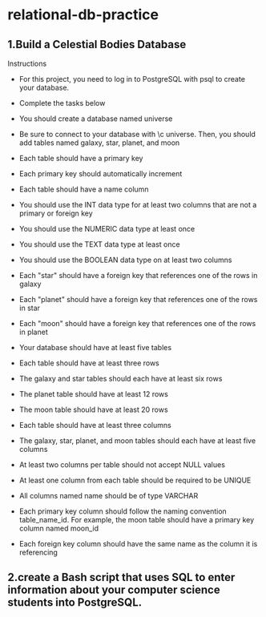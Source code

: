 
# relational-db-practice
## 1.Build a Celestial Bodies Database


Instructions
- For this project, you need to log in to PostgreSQL with psql to create your database.

- Complete the tasks below

- You should create a database named universe

- Be sure to connect to your database with \c universe. Then, you should add tables named galaxy, star, planet, and moon

- Each table should have a primary key

- Each primary key should automatically increment

- Each table should have a name column

- You should use the INT data type for at least two columns that are not a primary or foreign key

- You should use the NUMERIC data type at least once

- You should use the TEXT data type at least once

- You should use the BOOLEAN data type on at least two columns

- Each "star" should have a foreign key that references one of the rows in galaxy

- Each "planet" should have a foreign key that references one of the rows in star

- Each "moon" should have a foreign key that references one of the rows in planet

- Your database should have at least five tables

- Each table should have at least three rows

- The galaxy and star tables should each have at least six rows

- The planet table should have at least 12 rows

- The moon table should have at least 20 rows

- Each table should have at least three columns

- The galaxy, star, planet, and moon tables should each have at least five columns

- At least two columns per table should not accept NULL values

- At least one column from each table should be required to be UNIQUE

- All columns named name should be of type VARCHAR

- Each primary key column should follow the naming convention table_name_id. For example, the moon table should have a primary key column named moon_id

- Each foreign key column should have the same name as the column it is referencing

## 2.create a Bash script that uses SQL to enter information about your computer science students into PostgreSQL.
